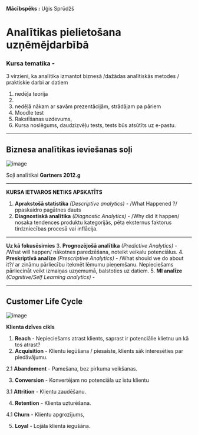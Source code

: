 **Mācībspēks :** Uģis Sprūdžš
# Analītikas pielietošana uzņēmējdarbībā

### Kursa tematika - 

3 virzieni, ka analītika izmantot biznesā /dažādas analītiskās metodes / praktiskie darbi ar datiem

1. nedēļa teorija
2. 
3. nedēļā nākam ar savām prezentācijām, strādājam pa pāriem
4. Moodle test
5. Rakstīšanas uzdevums,
6. Kursa noslēgums, daudzizvēļu tests, tests būs atsūtīts uz e-pastu. 

--------------------------------------------------------------
## Biznesa analītikas ieviešanas soļi

![image](https://github.com/user-attachments/assets/d778670e-bf43-4ed1-ba53-5f89fe1c085b)


Soļi analītikai **Gartners 2012.g**

---------------------------- 
**KURSA IETVAROS NETIKS APSKATĪTS**
1. **Aprakstošā statistika** *(Descriptive analytics)* - /What Happened ?/ ppaskaidro pagātnes dauts
2. **Diagnostiskā analītika** *(Diagnostic Analytics)* - /Why did it happen/ nosaka tendences produktu kategorijās, pēta eksternus faktorus tirdzniecības procesā vai inflācija.
----------------------------------------------------------------------------------------------
**Uz kā fokusēsimies**
3. **Prognozējošā analītika** *(Predictive Analytics)* - /What will happen/ nākotnes paredzēšana, noteikt veikalu potenciālus.
4. **Preskriptīvā analīze** *(Prescriptive Analytics)* - /What should we do about it?/ ar zināmu pārliecību itekmēt lēmumu pieņemšanu. Nepieciešams pārliecināt veikt izmaiņas uzņemumā, balstoties uz datiem.
5. **MI analīze** *(Cognitive/Self Learning analytics)* -

-------------------------------------------------------------------------------------------------------

## Customer Life Cycle


![image](https://github.com/user-attachments/assets/d89ddd8c-43d5-4edf-aed2-91f5f62e4b2f)

**Klienta dzīves cikls**

1. **Reach** - Nepieciešams atrast klients, saprast ir potenciālie klietnu un kā tos atrast?
2. **Acquisition** - Klientu iegūšana / piesaiste, klients sāk interesēties par piedāvājumu.

2.1 **Abandoment** - Pamešana, bez pirkuma veikšanas.

3. **Conversion** - Konvertējam no potenciāla uz īstu klientu
   
3.1 **Attrition** - Klientu zaudēšanu.
   
4. **Retention** - Klienta uzturēšana. 

4.1 **Churn** - Klientu apgrozījums, 

5. **Loyal** - Lojāla klienta iegušāna.
